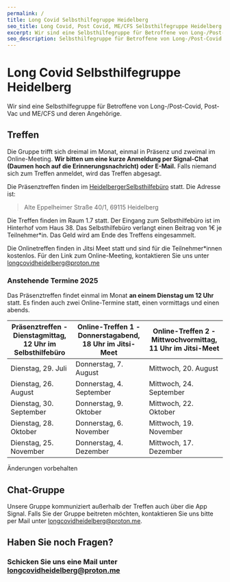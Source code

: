 ```yaml
---
permalink: / 
title: Long Covid Selbsthilfegruppe Heidelberg
seo_title: Long Covid, Post Covid, ME/CFS Selbsthilfegruppe Heidelberg
excerpt: Wir sind eine Selbsthilfegruppe für Betroffene von Long-/Post-Covid, Post-Vac ​und ME/CFS und deren Angehörige.
seo_description: Selbsthilfegruppe für Betroffene von Long-/Post-Covid und ME/CFS in Heidelberg und deren Anghörige.
---
```

# Long Covid Selbsthilfegruppe ​Heidelberg
Wir sind eine Selbsthilfegruppe für Betroffene von Long-/Post-Covid, Post-Vac ​und ME/CFS und deren Angehörige.

## Treffen
Die Gruppe trifft sich dreimal im Monat, einmal in Präsenz und zweimal im Online-Meeting. **Wir bitten um eine kurze Anmeldung per Signal-Chat (Daumen hoch auf die Erinnerungsnachricht) oder E-Mail.** Falls niemand sich zum Treffen anmeldet, wird das Treffen abgesagt.

Die Präsenztreffen finden im [Heidelberger ​Selbsthilfebüro](https://www.selbsthilfe-heidelberg.de/) statt. Die Adresse ist:
> Alte Eppelheimer Straße 40/1, 69115 Heidelberg

Die Treffen finden im Raum 1.7 statt. Der Eingang zum Selbsthilfebüro ist im Hinterhof vom Haus 38.
Das Selbsthilfebüro verlangt einen Beitrag von ​1€ je Teilnehmer*in. Das Geld wird ​am Ende des Treffens eingesammelt.

Die Onlinetreffen finden in Jitsi Meet statt und sind für die Teilnehmer*innen kostenlos. Für den Link zum ​Online-Meeting, kontaktieren Sie uns unter ​[longcovidheidelberg@proton.me](mailto:longcovidheidelberg@proton.me)

### Anstehende Termine 2025
Das Präsenztreffen findet einmal im Monat **an einem Dienstag um 12 Uhr** statt. Es finden auch zwei Online-Termine statt, einen vormittags und einen abends.

| Präsenztreffen - Dienstagmittag, 12 Uhr im Selbsthilfebüro | Online-Treffen 1 - Donnerstagabend, 18 Uhr im Jitsi-Meet | Online-Treffen 2 - Mittwochvormittag, 11 Uhr im Jitsi-Meet |
| --------------------------------------------------------- | ------------------------------------------------------- | --------------------------------------------------------- |
| Dienstag, 29. Juli                                        | Donnerstag, 7. August                                   | Mittwoch, 20. August                                      |
| Dienstag, 26. August                                      | Donnerstag, 4. September                                | Mittwoch, 24. September                                   |
| Dienstag, 30. September                                   | Donnerstag, 9. Oktober                                  | Mittwoch, 22. Oktober                                     |
| Dienstag, 28. Oktober                                     | Donnerstag, 6. November                                 | Mittwoch, 19. November                                    |
| Dienstag, 25. November                                    | Donnerstag, 4. Dezember                                 | Mittwoch, 17. Dezember                                    |

Änderungen vorbehalten


## Chat-Gruppe
Unsere Gruppe kommuniziert außerhalb der Treffen auch über die App Signal. Falls Sie der Gruppe beitreten möchten, kontaktieren Sie uns bitte per Mail unter ​[longcovidheidelberg@proton.me](mailto:longcovidheidelberg@proton.me).

## Haben Sie noch Fragen?
### Schicken Sie uns eine Mail unter [longcovidheidelberg@proton.me](mailto:longcovidheidelberg@proton.me)
